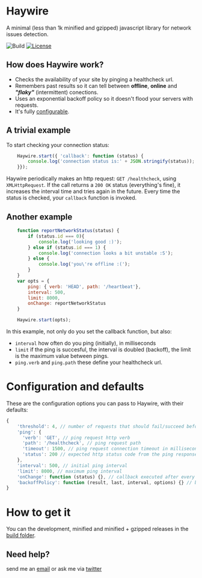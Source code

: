 # Haywire

A minimal (less than 1k minified and gzipped) javascript library for network issues detection.

![Build](https://travis-ci.org/omnia-salud/haywire.svg?branch=master)
[![License](https://img.shields.io/apm/l/vim-mode.svg)](http://github.com/omnia-salud/delta/blob/master/LICENSE.txt)

## How does Haywire work?

* Checks the availability of your site by pinging a healthcheck url.
* Remembers past results so it can tell between **offline**, **online** and **_"flaky"_**  (intermittent) conections.
* Uses an exponential backoff policy so it doesn't flood your servers with requests.
* It's fully [configurable](https://github.com/omnia-salud/haywire#configuration-and-defaults).

## A trivial example

To start checking your connection status:

```javascript
    Haywire.start({ 'callback': function (status) {
        console.log('connection status is:' + JSON.stringify(status));
    }});
```

Haywire periodically makes an http request: `GET /healthcheck`, using `XMLHttpRequest`. If the call returns a `200 OK` status (everything's fine), it increases the interval time and tries again in the future. Every time the status is checked, your `callback` function is invoked.

## Another example

```javascript
    function reportNetworkStatus(status) {
        if (status.id === 0){
            console.log('looking good :)');
        } else if (status.id === 1) {
            console.log('connection looks a bit unstable :S');
        } else {
            console.log('you\'re offline :(');
        }
    }
    var opts = {
        ping: { verb: 'HEAD', path: '/heartbeat'},
        interval: 500,
        limit: 8000,
        onChange: reportNetworkStatus
    }

    Haywire.start(opts);
```

In this example, not only do you set the callback function, but also:
* `interval` how often do you ping (initially), in milliseconds
* `limit` if the ping is succesful, the interval is doubled (backoff), the limit is the maximum value between pings.
* `ping.verb` and `ping.path` these define your healthcheck url.

# Configuration and defaults

These are the configuration options you can pass to Haywire, with their defaults:

```javascript
{
    'threshold': 4, // number of requests that should fail/succeed before considering the connection to be offline/online
    'ping': {
      'verb': 'GET', // ping request http verb
      'path': '/healthcheck', // ping request path
      'timeout': 1500, // ping request connection timeout in milliseconds
      'status': 200 // expected http status code from the ping response
    },
    'interval': 500, // initial ping interval
    'limit': 8000, // maximum ping interval
    'onChange': function (status) {}, // callback executed after every ping
    'backoffPolicy': function (result, last, interval, options) {} // backoff policy
}

```

# How to get it

You can the development, minified and minified + gzipped releases in the [build folder](https://github.com/omnia-salud/haywire/tree/master/build).

## Need help?

send me an [email](mailto:pablo@omniasalud.com) or ask me via [twitter](http://twitter.com/fernandezpablo)

